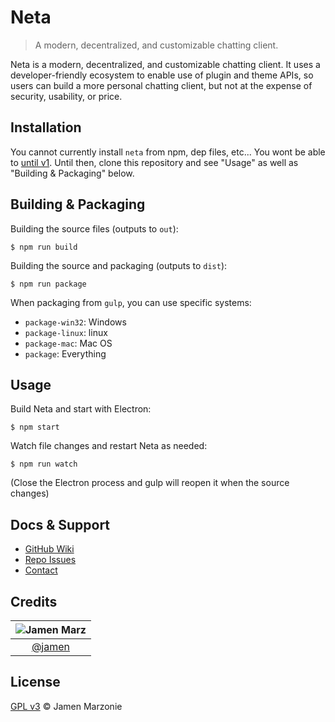 Neta
====
> A modern, decentralized, and customizable chatting client.

Neta is a modern, decentralized, and customizable chatting client.  It uses a developer-friendly ecosystem to enable use of plugin and theme APIs, so users can build a more personal chatting client, but not at the expense of security, usability, or price.

## Installation
You cannot currently install `neta` from npm, dep files, etc...  You wont be able to [until v1][v1-issues].  Until then, clone this repository and see "Usage" as well as "Building & Packaging" below.

## Building & Packaging
Building the source files (outputs to `out`):
```shell
$ npm run build
```

Building the source and packaging (outputs to `dist`):
```shell
$ npm run package
```

When packaging from `gulp`, you can use specific systems:
 - `package-win32`: Windows
 - `package-linux`: linux
 - `package-mac`: Mac OS
 - `package`: Everything

## Usage
Build Neta and start with Electron:
```shell
$ npm start
```

Watch file changes and restart Neta as needed:
```shell
$ npm run watch
```
(Close the Electron process and gulp will reopen it when the source changes)

## Docs & Support
 - [GitHub Wiki][wiki]
 - [Repo Issues][issues]
 - [Contact](#Credits)

## Credits
|![Jamen Marz][jamen-image]|
|:--------:|
| [@jamen] |

## License
[GPL v3](LICENSE) &copy; Jamen Marzonie

<!-- All http links must be "tagged" -->
 [@jamen]: https://github.com/jamen
 [jamen-image]: https://avatars2.githubusercontent.com/u/6251703?v=3&s=125
 [wiki]: https://github.com/jamen/neta/wiki
 [issues]: https://github.com/jamen/neta/issues
 [v1-issues]: https://github.com/jamen/neta/milestones/v1
